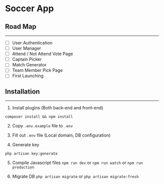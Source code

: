 # Soccer App

## Road Map
___
- [ ] User Authentication
- [ ] User Manager
- [ ] Attend / Not Attend Vote Page
- [ ] Captain Picker
- [ ] Match Generator
- [ ] Team Member Pick Page
- [ ] First Launching

## Installation
___
1. Install plugins (Both back-end and front-end)
```
composer install && npm install
```

2. Copy `.env.example` file to `.env`
   
3. Fill out `.env` file (Local domain, DB configuration)
   
4. Generate key
```
php artisan key:generate
```

5. Compile Javascript files
`npm run dev` or
`npm run watch` or
`npm run production`

6. Migrate DB
`php artisan migrate` or
`php artisan migrate:fresh`

